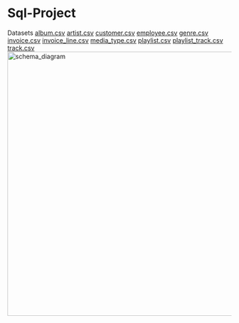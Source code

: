 # Sql-Project
Datasets
[album.csv](https://github.com/chirag481/Sql-Project/files/12404515/album.csv)
[artist.csv](https://github.com/chirag481/Sql-Project/files/12404517/artist.csv)
[customer.csv](https://github.com/chirag481/Sql-Project/files/12404518/customer.csv)
[employee.csv](https://github.com/chirag481/Sql-Project/files/12404519/employee.csv)
[genre.csv](https://github.com/chirag481/Sql-Project/files/12404520/genre.csv)
[invoice.csv](https://github.com/chirag481/Sql-Project/files/12404521/invoice.csv)
[invoice_line.csv](https://github.com/chirag481/Sql-Project/files/12404526/invoice_line.csv)
[media_type.csv](https://github.com/chirag481/Sql-Project/files/12404527/media_type.csv)
[playlist.csv](https://github.com/chirag481/Sql-Project/files/12404528/playlist.csv)
[playlist_track.csv](https://github.com/chirag481/Sql-Project/files/12404539/playlist_track.csv)
[track.csv](https://github.com/chirag481/Sql-Project/files/12404540/track.csv)
<img width="594" alt="schema_diagram" src="https://github.com/chirag481/Sql-Project/assets/127722948/5bdf0de2-c16e-479a-83a3-12dc299a2078">

